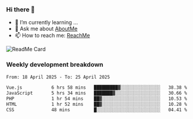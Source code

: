 ### Hi there 👋

- 🌱 I’m currently learning ...
- 💬 Ask me about [AboutMe](https://www.itzcy.com/about)
- 📫 How to reach me: [ReachMe](https://www.itzcy.com/about)

![ReadMe Card](https://github-readme-stats-ten-gilt.vercel.app/api?username=SuperChenYun&show_icons=true&title_color=fff&icon_color=79ff97&text_color=9f9f9f&bg_color=151515&hide_border=true)

### Weekly development breakdown
<!--START_SECTION:waka-->

```txt
From: 18 April 2025 - To: 25 April 2025

Vue.js           6 hrs 58 mins   █████████▓░░░░░░░░░░░░░░░   38.38 %
JavaScript       5 hrs 34 mins   ███████▓░░░░░░░░░░░░░░░░░   30.66 %
PHP              1 hr 54 mins    ██▓░░░░░░░░░░░░░░░░░░░░░░   10.53 %
HTML             1 hr 52 mins    ██▓░░░░░░░░░░░░░░░░░░░░░░   10.28 %
CSS              48 mins         █░░░░░░░░░░░░░░░░░░░░░░░░   04.41 %
```

<!--END_SECTION:waka-->
